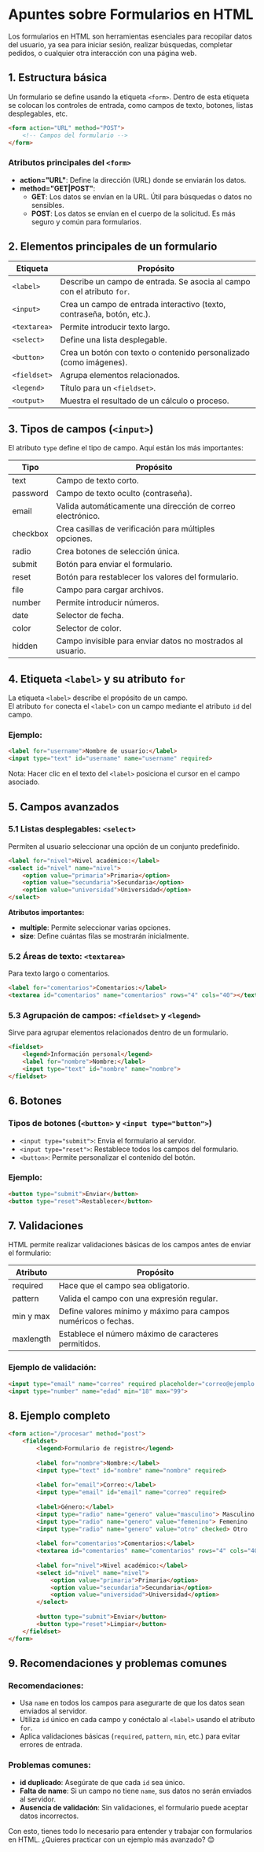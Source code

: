 
# Apuntes sobre Formularios en HTML

Los formularios en HTML son herramientas esenciales para recopilar datos del usuario, ya sea para iniciar sesión, realizar búsquedas, completar pedidos, o cualquier otra interacción con una página web.

## 1. Estructura básica

Un formulario se define usando la etiqueta `<form>`. Dentro de esta etiqueta se colocan los controles de entrada, como campos de texto, botones, listas desplegables, etc.

```html
<form action="URL" method="POST">
    <!-- Campos del formulario -->
</form>
```

### Atributos principales del `<form>`
- **action="URL"**: Define la dirección (URL) donde se enviarán los datos.
- **method="GET|POST"**:
  - **GET**: Los datos se envían en la URL. Útil para búsquedas o datos no sensibles.
  - **POST**: Los datos se envían en el cuerpo de la solicitud. Es más seguro y común para formularios.

## 2. Elementos principales de un formulario

| Etiqueta      | Propósito                                                                 |
|---------------|---------------------------------------------------------------------------|
| `<label>`     | Describe un campo de entrada. Se asocia al campo con el atributo `for`.   |
| `<input>`     | Crea un campo de entrada interactivo (texto, contraseña, botón, etc.).    |
| `<textarea>`  | Permite introducir texto largo.                                           |
| `<select>`    | Define una lista desplegable.                                             |
| `<button>`    | Crea un botón con texto o contenido personalizado (como imágenes).        |
| `<fieldset>`  | Agrupa elementos relacionados.                                            |
| `<legend>`    | Título para un `<fieldset>`.                                              |
| `<output>`    | Muestra el resultado de un cálculo o proceso.                             |

## 3. Tipos de campos (`<input>`)

El atributo `type` define el tipo de campo. Aquí están los más importantes:

| Tipo       | Propósito                                     |
|------------|-----------------------------------------------|
| text       | Campo de texto corto.                        |
| password   | Campo de texto oculto (contraseña).          |
| email      | Valida automáticamente una dirección de correo electrónico. |
| checkbox   | Crea casillas de verificación para múltiples opciones. |
| radio      | Crea botones de selección única.             |
| submit     | Botón para enviar el formulario.             |
| reset      | Botón para restablecer los valores del formulario. |
| file       | Campo para cargar archivos.                  |
| number     | Permite introducir números.                  |
| date       | Selector de fecha.                          |
| color      | Selector de color.                          |
| hidden     | Campo invisible para enviar datos no mostrados al usuario. |

## 4. Etiqueta `<label>` y su atributo `for`

La etiqueta `<label>` describe el propósito de un campo.  
El atributo `for` conecta el `<label>` con un campo mediante el atributo `id` del campo.

### Ejemplo:
```html
<label for="username">Nombre de usuario:</label>
<input type="text" id="username" name="username" required>
```

Nota: Hacer clic en el texto del `<label>` posiciona el cursor en el campo asociado.

## 5. Campos avanzados

### 5.1 Listas desplegables: `<select>`

Permiten al usuario seleccionar una opción de un conjunto predefinido.

```html
<label for="nivel">Nivel académico:</label>
<select id="nivel" name="nivel">
    <option value="primaria">Primaria</option>
    <option value="secundaria">Secundaria</option>
    <option value="universidad">Universidad</option>
</select>
```

**Atributos importantes:**
- **multiple**: Permite seleccionar varias opciones.
- **size**: Define cuántas filas se mostrarán inicialmente.

### 5.2 Áreas de texto: `<textarea>`

Para texto largo o comentarios.

```html
<label for="comentarios">Comentarios:</label>
<textarea id="comentarios" name="comentarios" rows="4" cols="40"></textarea>
```

### 5.3 Agrupación de campos: `<fieldset>` y `<legend>`

Sirve para agrupar elementos relacionados dentro de un formulario.

```html
<fieldset>
    <legend>Información personal</legend>
    <label for="nombre">Nombre:</label>
    <input type="text" id="nombre" name="nombre">
</fieldset>
```

## 6. Botones

### Tipos de botones (`<button>` y `<input type="button">`)
- `<input type="submit">`: Envia el formulario al servidor.
- `<input type="reset">`: Restablece todos los campos del formulario.
- `<button>`: Permite personalizar el contenido del botón.

### Ejemplo:
```html
<button type="submit">Enviar</button>
<button type="reset">Restablecer</button>
```

## 7. Validaciones

HTML permite realizar validaciones básicas de los campos antes de enviar el formulario:

| Atributo    | Propósito                                                    |
|-------------|--------------------------------------------------------------|
| required    | Hace que el campo sea obligatorio.                          |
| pattern     | Valida el campo con una expresión regular.                  |
| min y max   | Define valores mínimo y máximo para campos numéricos o fechas. |
| maxlength   | Establece el número máximo de caracteres permitidos.        |

### Ejemplo de validación:
```html
<input type="email" name="correo" required placeholder="correo@ejemplo.com">
<input type="number" name="edad" min="18" max="99">
```

## 8. Ejemplo completo
```html
<form action="/procesar" method="post">
    <fieldset>
        <legend>Formulario de registro</legend>
        
        <label for="nombre">Nombre:</label>
        <input type="text" id="nombre" name="nombre" required>
        
        <label for="email">Correo:</label>
        <input type="email" id="email" name="correo" required>
        
        <label>Género:</label>
        <input type="radio" name="genero" value="masculino"> Masculino
        <input type="radio" name="genero" value="femenino"> Femenino
        <input type="radio" name="genero" value="otro" checked> Otro
        
        <label for="comentarios">Comentarios:</label>
        <textarea id="comentarios" name="comentarios" rows="4" cols="40"></textarea>
        
        <label for="nivel">Nivel académico:</label>
        <select id="nivel" name="nivel">
            <option value="primaria">Primaria</option>
            <option value="secundaria">Secundaria</option>
            <option value="universidad">Universidad</option>
        </select>
        
        <button type="submit">Enviar</button>
        <button type="reset">Limpiar</button>
    </fieldset>
</form>
```

## 9. Recomendaciones y problemas comunes

### Recomendaciones:
- Usa `name` en todos los campos para asegurarte de que los datos sean enviados al servidor.
- Utiliza `id` único en cada campo y conéctalo al `<label>` usando el atributo `for`.
- Aplica validaciones básicas (`required`, `pattern`, `min`, etc.) para evitar errores de entrada.

### Problemas comunes:
- **id duplicado**: Asegúrate de que cada `id` sea único.
- **Falta de name**: Si un campo no tiene `name`, sus datos no serán enviados al servidor.
- **Ausencia de validación**: Sin validaciones, el formulario puede aceptar datos incorrectos.

Con esto, tienes todo lo necesario para entender y trabajar con formularios en HTML. ¿Quieres practicar con un ejemplo más avanzado? 😊
